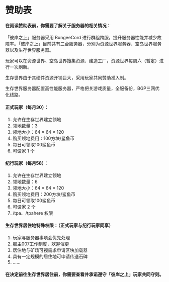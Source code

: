 # 赞助表

#### **在阅读赞助表前，你需要了解关于服务器的相关情况：**

「彼岸之上」服务器采用 BungeeCord 进行群组跨服，提升服务器性能并减少故障率。「彼岸之上」目前共有三台服务器，分别为资源世界服务器、空岛世界服务器以及生存世界服务器。

玩家可以在资源世界、空岛世界搜集资源、建造工厂，资源世界每周六（暂定）进行一次刷新。

生存世界由于其硬件资源开销巨大，采用玩家共同赞助准入制。

生存世界服务器配置高性能服务器，严格把关游戏质量，全服备份，BGP三网优化线路。

#### 正式玩家（每月30）：

1. 允许在生存世界建立领地
2. 领地数量：3
3. 领地大小：64 × 64 × 120
4. 购买领地费用：100方块/鲨鱼币
5. 每日可领取100鲨鱼币
6. 可设家 1 个

#### 纪行玩家（每月58）：

1. 允许在生存世界建立领地
2. 领地数量：6
3. 领地大小：64 × 64 × 120
4. 购买领地费用：200方块/鲨鱼币
5. 每日可领取100鲨鱼币
6. 可设家 2 个
7. /tpa、/tpahere 权限

#### 生存世界居住地特殊权限：（正式玩家与纪行玩家同享）

1. 玩家与服务器事项会优先处理
2. 服主007工作制度，欢迎催更
3. 居住地与矿场可视需求申请区块加载器
4. 具有一定规模的居住地可申请传送石碑
5. ......

#### **在决定前往生存世界居住前，你需要查看并承诺遵守「彼岸之上」玩家共同守则。**
